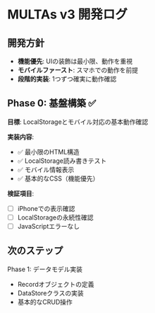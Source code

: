 # MULTAs v3 開発ログ

## 開発方針
- **機能優先**: UIの装飾は最小限、動作を重視
- **モバイルファースト**: スマホでの動作を前提
- **段階的実装**: 1つずつ確実に動作確認

## Phase 0: 基盤構築 ✅
**目標**: LocalStorageとモバイル対応の基本動作確認

**実装内容**:
- ✅ 最小限のHTML構造
- ✅ LocalStorage読み書きテスト
- ✅ モバイル情報表示
- ✅ 基本的なCSS（機能優先）

**検証項目**:
- [ ] iPhoneでの表示確認
- [ ] LocalStorageの永続性確認
- [ ] JavaScriptエラーなし

## 次のステップ
Phase 1: データモデル実装
- Recordオブジェクトの定義
- DataStoreクラスの実装
- 基本的なCRUD操作